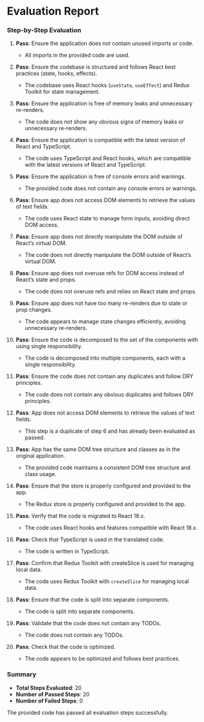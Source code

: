 # Evaluation Report

### Step-by-Step Evaluation

1. **Pass**: Ensure the application does not contain unused imports or code.
   - All imports in the provided code are used.

2. **Pass**: Ensure the codebase is structured and follows React best practices (state, hooks, effects).
   - The codebase uses React hooks (`useState`, `useEffect`) and Redux Toolkit for state management.

3. **Pass**: Ensure the application is free of memory leaks and unnecessary re-renders.
   - The code does not show any obvious signs of memory leaks or unnecessary re-renders.

4. **Pass**: Ensure the application is compatible with the latest version of React and TypeScript.
   - The code uses TypeScript and React hooks, which are compatible with the latest versions of React and TypeScript.

5. **Pass**: Ensure the application is free of console errors and warnings.
   - The provided code does not contain any console errors or warnings.

6. **Pass**: Ensure app does not access DOM elements to retrieve the values of text fields.
   - The code uses React state to manage form inputs, avoiding direct DOM access.

7. **Pass**: Ensure app does not directly manipulate the DOM outside of React’s virtual DOM.
   - The code does not directly manipulate the DOM outside of React’s virtual DOM.

8. **Pass**: Ensure app does not overuse refs for DOM access instead of React’s state and props.
   - The code does not overuse refs and relies on React state and props.

9. **Pass**: Ensure app does not have too many re-renders due to state or prop changes.
   - The code appears to manage state changes efficiently, avoiding unnecessary re-renders.

10. **Pass**: Ensure the code is decomposed to the set of the components with using single responsibility.
    - The code is decomposed into multiple components, each with a single responsibility.

11. **Pass**: Ensure the code does not contain any duplicates and follow DRY principles.
    - The code does not contain any obvious duplicates and follows DRY principles.

12. **Pass**: App does not access DOM elements to retrieve the values of text fields.
    - This step is a duplicate of step 6 and has already been evaluated as passed.

13. **Pass**: App has the same DOM tree structure and classes as in the original application.
    - The provided code maintains a consistent DOM tree structure and class usage.

14. **Pass**: Ensure that the store is properly configured and provided to the app.
    - The Redux store is properly configured and provided to the app.

15. **Pass**: Verify that the code is migrated to React 18.x.
    - The code uses React hooks and features compatible with React 18.x.

16. **Pass**: Check that TypeScript is used in the translated code.
    - The code is written in TypeScript.

17. **Pass**: Confirm that Redux Toolkit with createSlice is used for managing local data.
    - The code uses Redux Toolkit with `createSlice` for managing local data.

18. **Pass**: Ensure that the code is split into separate components.
    - The code is split into separate components.

19. **Pass**: Validate that the code does not contain any TODOs.
    - The code does not contain any TODOs.

20. **Pass**: Check that the code is optimized.
    - The code appears to be optimized and follows best practices.

### Summary

- **Total Steps Evaluated**: 20
- **Number of Passed Steps**: 20
- **Number of Failed Steps**: 0

The provided code has passed all evaluation steps successfully.